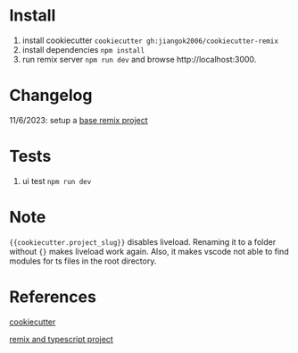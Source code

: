 # Install

1. install cookiecutter `cookiecutter gh:jiangok2006/cookiecutter-remix`
1. install dependencies `npm install`
1. run remix server `npm run dev` and browse http://localhost:3000.

# Changelog

11/6/2023: setup a
[base remix project](https://remix.run/docs/en/main/start/quickstart)

# Tests

1. ui test `npm run dev`

# Note
`{{cookiecutter.project_slug}}` disables liveload. Renaming it to a folder without `{}` makes liveload work again. Also, it makes vscode not able to find modules for ts files in the root directory.

# References

[cookiecutter](https://cookiecutter.readthedocs.io/en/2.4.0/tutorials/tutorial2.html#step-1-name-your-cookiecutter)

[remix and typescript project](https://coderpad.io/blog/development/how-to-build-a-web-application-with-typescript-and-remix/)
